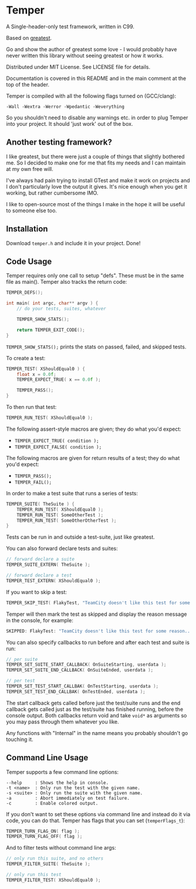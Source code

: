 # Temper

A Single-header-only test framework, written in C99.

Based on [greatest](https://github.com/silentbicycle/greatest).

Go and show the author of greatest some love - I would probably have
never written this library without seeing greatest or how it works.

Distributed under MIT License.  See LICENSE file for details.

Documentation is covered in this README and in the main comment at the top of the header.

Temper is compiled with all the following flags turned on (GCC/clang):
```
-Wall -Wextra -Werror -Wpedantic -Weverything
```

So you shouldn't need to disable any warnings etc. in order to plug Temper into your project.  It should 'just work' out of the box.


Another testing framework?
--------------------------
I like greatest, but there were just a couple of things that slightly bothered me.  So I decided to make one for me that fits my needs and I can maintain at my own free will.

I've always had pain trying to install GTest and make it work on projects and I don't particularly love the output it gives.  It's nice enough when you get it working, but rather cumbersome IMO.

I like to open-source most of the things I make in the hope it will be useful to someone else too.


Installation
------------
Download `temper.h` and include it in your project.  Done!


Code Usage
----------
Temper requires only one call to setup "defs".  These must be in the same
file as main().  Temper also tracks the return code:

```C
TEMPER_DEFS();

int main( int argc, char** argv ) {
	// do your tests, suites, whatever

	TEMPER_SHOW_STATS();

	return TEMPER_EXIT_CODE();
}
```

```TEMPER_SHOW_STATS();``` prints the stats on passed, failed, and skipped
tests.

To create a test:
```C
TEMPER_TEST( XShouldEqual0 ) {
	float x = 0.0f;
	TEMPER_EXPECT_TRUE( x == 0.0f );

	TEMPER_PASS();
}
```

To then run that test:
```C
TEMPER_RUN_TEST( XShouldEqual0 );
```

The following assert-style macros are given; they do what you'd expect:
* ```TEMPER_EXPECT_TRUE( condition );```
* ```TEMPER_EXPECT_FALSE( condition );```

The following macros are given for return results of a test; they do what
you'd expect:
* ```TEMPER_PASS();```
* ```TEMPER_FAIL();```

In order to make a test suite that runs a series of tests:
```C
TEMPER_SUITE( TheSuite ) {
	TEMPER_RUN_TEST( XShouldEqual0 );
	TEMPER_RUN_TEST( SomeOtherTest );
	TEMPER_RUN_TEST( SomeOtherOtherTest );
}
```

Tests can be run in and outside a test-suite, just like greatest.

You can also forward declare tests and suites:
```C
// forward declare a suite
TEMPER_SUITE_EXTERN( TheSuite );

// forward declare a test
TEMPER_TEST_EXTERN( XShouldEqual0 );
```

If you want to skip a test:
```C
TEMPER_SKIP_TEST( FlakyTest, "TeamCity doesn't like this test for some reason..." );
```

Temper will then mark the test as skipped and display the reason
message in the console, for example:
```C
SKIPPED: FlakyTest: "TeamCity doesn't like this test for some reason...".
```

You can also specify callbacks to run before and after each test and suite
is run:
```C
// per suite
TEMPER_SET_SUITE_START_CALLBACK( OnSuiteStarting, userdata );
TEMPER_SET_SUITE_END_CALLBACK( OnSuiteEnded, userdata );

// per test
TEMPER_SET_TEST_START_CALLBAK( OnTestStarting, userdata );
TEMPER_SET_TEST_END_CALLBAK( OnTestEnded, userdata );
```

The start callback gets called before just the test/suite runs and the end
callback gets called just as the test/suite has finished running, before the
console output.  Both callbacks return void and take `void*` as arguments so
you may pass through them whatever you like.

Any functions with "Internal" in the name means you probably shouldn't go
touching it.

Command Line Usage
------------------
Temper supports a few command line options:

```
--help     : Shows the help in console.
-t <name>  : Only run the test with the given name.
-s <suite> : Only run the suite with the given name.
-a         : Abort immediately on test failure.
-c         : Enable colored output.
```

If you don't want to set these options via command line and instead do it
via code, you can do that.  Temper has flags that you can set (```temperFlags_t```):
```C
TEMPER_TURN_FLAG_ON( flag );
TEMPER_TURN_FLAG_OFF( flag );
```

And to filter tests without command line args:
```C
// only run this suite, and no others
TEMPER_FILTER_SUITE( TheSuite );

// only run this test
TEMPER_FILTER_TEST( XShouldEqual0 );
```